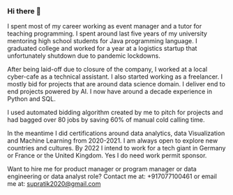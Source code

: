 ### Hi there 👋

I spent most of my career working as event manager and a tutor for teaching programming. I spent around last five years of my university mentoring high school students for Java programming language. I graduated college and worked for a year at a logistics startup that unfortunately shutdown due to pandemic lockdowns.

After being laid-off due to closure of the company, I worked at a local cyber-cafe as a technical assistant. I also started working as a freelancer. I mostly bid for projects that are around data science domain. I deliver end to end projects powered by AI. I now have around a decade experience in Python and SQL.

I used automated bidding algorithm created by me to pitch for projects and had bagged over 80 jobs by saving 60% of manual cold calling time.

In the meantime I did certifications around data analytics, data Visualization and Machine Learning from 2020-2021. I am always open to explore new countries and cultures. By 2022 I intend to work for a tech giant in Germany or France or the United Kingdom. Yes I do need work permit sponsor.

Want to hire me for product manager or program manager or data engineering or data analyst role?
Contact me at: +917077100461 or email me at: supratik2020@gmail.com
